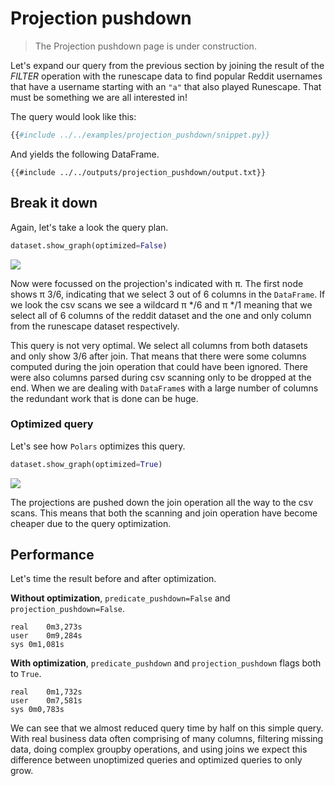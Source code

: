 # Projection pushdown

> The Projection pushdown page is under construction.

Let's expand our query from the previous section by joining the result of the *FILTER*
operation with the runescape data to find popular Reddit usernames that have a
username starting with an `"a"` that also played Runescape. That must be something we are all
interested in!

The query would look like this:

```python
{{#include ../../examples/projection_pushdown/snippet.py}}
```

And yields the following DataFrame.

```text
{{#include ../../outputs/projection_pushdown/output.txt}}
```

## Break it down

Again, let's take a look the query plan.

```python
dataset.show_graph(optimized=False)
```

![](./../outputs/projection_pushdown/graph.png)

Now were focussed on the projection's indicated with π. The first node shows π 3/6,
indicating that we select 3 out of 6 columns in the `DataFrame`. If we look the csv scans
we see a wildcard π \*/6 and π \*/1 meaning that we select all of 6 columns of the
reddit dataset and the one and only column from the runescape dataset respectively.

This query is not very optimal. We select all columns from both datasets and only show
3/6 after join. That means that there were some columns computed during the join
operation that could have been ignored. There were also columns parsed during csv
scanning only to be dropped at the end. When we are dealing with `DataFrame`s with a
large number of columns the redundant work that is done can be huge.

### Optimized query

Let's see how `Polars` optimizes this query.

```python
dataset.show_graph(optimized=True)
```

![](./../outputs/projection_pushdown/graph-optimized.png)

The projections are pushed down the join operation all the way to the csv scans. This
means that both the scanning and join operation have become cheaper due to the query
optimization.

## Performance

Let's time the result before and after optimization.

**Without optimization**, `predicate_pushdown=False` and `projection_pushdown=False`.

```text
real	0m3,273s
user	0m9,284s
sys	0m1,081s
```

**With optimization**, `predicate_pushdown` and `projection_pushdown` flags both to
`True`.

```text
real	0m1,732s
user	0m7,581s
sys	0m0,783s
```

We can see that we almost reduced query time by half on this simple query. With real
business data often comprising of many columns, filtering missing data, doing complex
groupby operations, and using joins we expect this difference between unoptimized queries and optimized
queries to only grow.
